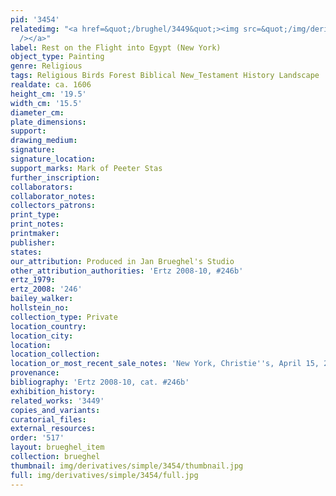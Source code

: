 ```yaml
---
pid: '3454'
relatedimg: "<a href=&quot;/brughel/3449&quot;><img src=&quot;/img/derivatives/simple/3449/thumbnail.jpg&quot;
  /></a>"
label: Rest on the Flight into Egypt (New York)
object_type: Painting
genre: Religious
tags: Religious Birds Forest Biblical New_Testament History Landscape
realdate: ca. 1606
height_cm: '19.5'
width_cm: '15.5'
diameter_cm: 
plate_dimensions: 
support: 
drawing_medium: 
signature: 
signature_location: 
support_marks: Mark of Peeter Stas
further_inscription: 
collaborators: 
collaborator_notes: 
collectors_patrons: 
print_type: 
print_notes: 
printmaker: 
publisher: 
states: 
our_attribution: Produced in Jan Brueghel's Studio
other_attribution_authorities: 'Ertz 2008-10, #246b'
ertz_1979: 
ertz_2008: '246'
bailey_walker: 
hollstein_no: 
collection_type: Private
location_country: 
location_city: 
location: 
location_collection: 
location_or_most_recent_sale_notes: 'New York, Christie''s, April 15, 2008, #15'
provenance: 
bibliography: 'Ertz 2008-10, cat. #246b'
exhibition_history: 
related_works: '3449'
copies_and_variants: 
curatorial_files: 
external_resources: 
order: '517'
layout: brueghel_item
collection: brueghel
thumbnail: img/derivatives/simple/3454/thumbnail.jpg
full: img/derivatives/simple/3454/full.jpg
---
```

